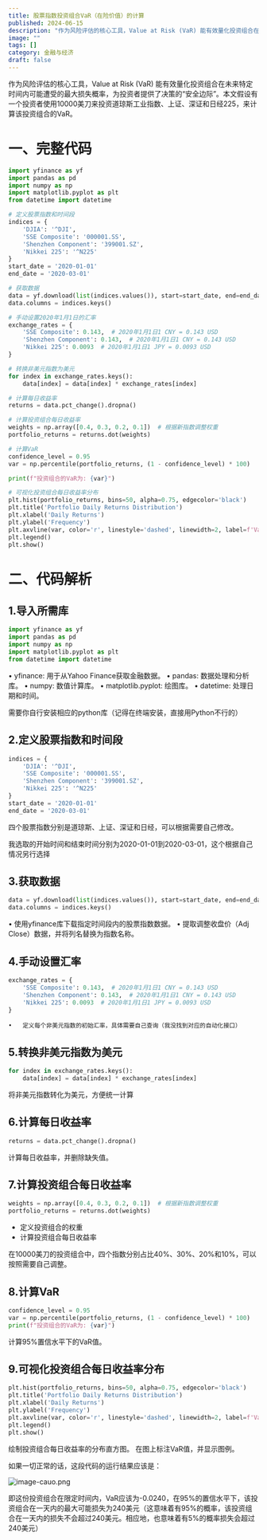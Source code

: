 ```yaml
---
title: 股票指数投资组合VaR（在险价值）的计算
published: 2024-06-15
description: "作为风险评估的核心工具，Value at Risk (VaR) 能有效量化投资组合在未来特定时间内可能遭受的最大损失概率，为投资者提供了决策的“安全边际”。本文假设有一个投资者使用10000美刀来投资道琼斯工业指数、上证、深证和日经225，来计算该投资组合的VaR。 一、完整代码 import yf"
image: ""
tags: []
category: 金融与经济
draft: false
---
```

作为风险评估的核心工具，Value at Risk (VaR) 能有效量化投资组合在未来特定时间内可能遭受的最大损失概率，为投资者提供了决策的“安全边际”。本文假设有一个投资者使用10000美刀来投资道琼斯工业指数、上证、深证和日经225，来计算该投资组合的VaR。

# 一、完整代码

```python
import yfinance as yf
import pandas as pd
import numpy as np
import matplotlib.pyplot as plt
from datetime import datetime

# 定义股票指数和时间段
indices = {
    'DJIA': '^DJI',
    'SSE Composite': '000001.SS',
    'Shenzhen Component': '399001.SZ',
    'Nikkei 225': '^N225'
}
start_date = '2020-01-01'
end_date = '2020-03-01'

# 获取数据
data = yf.download(list(indices.values()), start=start_date, end=end_date)['Adj Close']
data.columns = indices.keys()

# 手动设置2020年1月1日的汇率
exchange_rates = {
    'SSE Composite': 0.143,  # 2020年1月1日1 CNY = 0.143 USD
    'Shenzhen Component': 0.143,  # 2020年1月1日1 CNY = 0.143 USD
    'Nikkei 225': 0.0093  # 2020年1月1日1 JPY = 0.0093 USD
}

# 转换非美元指数为美元
for index in exchange_rates.keys():
    data[index] = data[index] * exchange_rates[index]

# 计算每日收益率
returns = data.pct_change().dropna()

# 计算投资组合每日收益率
weights = np.array([0.4, 0.3, 0.2, 0.1])  # 根据新指数调整权重
portfolio_returns = returns.dot(weights)

# 计算VaR
confidence_level = 0.95
var = np.percentile(portfolio_returns, (1 - confidence_level) * 100)

print(f"投资组合的VaR为: {var}")

# 可视化投资组合每日收益率分布
plt.hist(portfolio_returns, bins=50, alpha=0.75, edgecolor='black')
plt.title('Portfolio Daily Returns Distribution')
plt.xlabel('Daily Returns')
plt.ylabel('Frequency')
plt.axvline(var, color='r', linestyle='dashed', linewidth=2, label=f'VaR at {confidence_level*100}% confidence level: {var:.4f}')
plt.legend()
plt.show()
```

# 二、代码解析

## 1.导入所需库

```python
import yfinance as yf
import pandas as pd
import numpy as np
import matplotlib.pyplot as plt
from datetime import datetime
```

•	yfinance: 用于从Yahoo Finance获取金融数据。 •	pandas: 数据处理和分析库。 •	numpy: 数值计算库。 •	matplotlib.pyplot: 绘图库。 •	datetime: 处理日期和时间。

需要你自行安装相应的python库（记得在终端安装，直接用Python不行的）

## 2.定义**股票指数和时间段**

```python
indices = {
    'DJIA': '^DJI',
    'SSE Composite': '000001.SS',
    'Shenzhen Component': '399001.SZ',
    'Nikkei 225': '^N225'
}
start_date = '2020-01-01'
end_date = '2020-03-01'
```

四个股票指数分别是道琼斯、上证、深证和日经，可以根据需要自己修改。

我选取的开始时间和结束时间分别为2020-01-01到2020-03-01，这个根据自己情况另行选择

## 3.获取数据

```python
data = yf.download(list(indices.values()), start=start_date, end=end_date)['Adj Close']
data.columns = indices.keys()
```

•	使用yfinance库下载指定时间段内的股票指数数据。 •	提取调整收盘价（Adj Close）数据，并将列名替换为指数名称。

## 4.手动设置汇率

```python
exchange_rates = {
    'SSE Composite': 0.143,  # 2020年1月1日1 CNY = 0.143 USD
    'Shenzhen Component': 0.143,  # 2020年1月1日1 CNY = 0.143 USD
    'Nikkei 225': 0.0093  # 2020年1月1日1 JPY = 0.0093 USD
}
```

```
•	定义每个非美元指数的初始汇率，具体需要自己查询（我没找到对应的自动化接口）
```

## 5.**转换非美元指数为美元**

```python
for index in exchange_rates.keys():
    data[index] = data[index] * exchange_rates[index]
```

将非美元指数转化为美元，方便统一计算

## 6.计算每日收益率

```python
returns = data.pct_change().dropna()
```

计算每日收益率，并删除缺失值。

## 7.计算投资组合每日收益率

```python
weights = np.array([0.4, 0.3, 0.2, 0.1])  # 根据新指数调整权重
portfolio_returns = returns.dot(weights)
```

* 定义投资组合的权重
* 计算投资组合每日收益率

在10000美刀的投资组合中，四个指数分别占比40%、30%、20%和10%，可以按照需要自己调整。

## 8.计算VaR

```python
confidence_level = 0.95
var = np.percentile(portfolio_returns, (1 - confidence_level) * 100)
print(f"投资组合的VaR为: {var}")
```

计算95%置信水平下的VaR值。

## 9.**可视化投资组合每日收益率分布**

```python
plt.hist(portfolio_returns, bins=50, alpha=0.75, edgecolor='black')
plt.title('Portfolio Daily Returns Distribution')
plt.xlabel('Daily Returns')
plt.ylabel('Frequency')
plt.axvline(var, color='r', linestyle='dashed', linewidth=2, label=f'VaR at {confidence_level*100}% confidence level: {var:.4f}')
plt.legend()
plt.show()
```

绘制投资组合每日收益率的分布直方图。 在图上标注VaR值，并显示图例。

如果一切正常的话，这段代码的运行结果应该是：

![image-cauo.png](https://blog-1302893975.cos.ap-beijing.myqcloud.com/pic/202406152124196.png)

即这份投资组合在限定时间内，VaR应该为-0.0240，在95%的置信水平下，该投资组合在一天内的最大可能损失为240美元（这意味着有95%的概率，该投资组合在一天内的损失不会超过240美元。相应地，也意味着有5%的概率损失会超过240美元）
